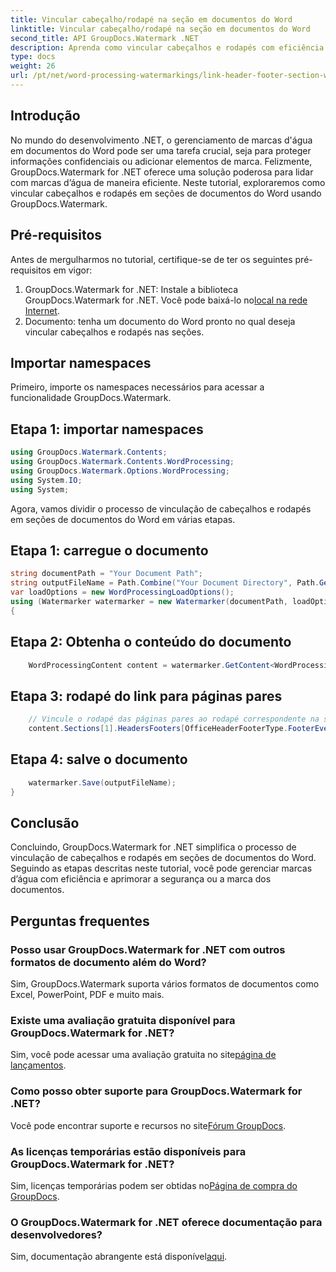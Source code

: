 ```yaml
---
title: Vincular cabeçalho/rodapé na seção em documentos do Word
linktitle: Vincular cabeçalho/rodapé na seção em documentos do Word
second_title: API GroupDocs.Watermark .NET
description: Aprenda como vincular cabeçalhos e rodapés com eficiência em seções de documentos do Word usando GroupDocs.Watermark for .NET. Gestão e segurança de documentos.
type: docs
weight: 26
url: /pt/net/word-processing-watermarkings/link-header-footer-section-word-docs/
---
```

## Introdução
No mundo do desenvolvimento .NET, o gerenciamento de marcas d'água em documentos do Word pode ser uma tarefa crucial, seja para proteger informações confidenciais ou adicionar elementos de marca. Felizmente, GroupDocs.Watermark for .NET oferece uma solução poderosa para lidar com marcas d’água de maneira eficiente. Neste tutorial, exploraremos como vincular cabeçalhos e rodapés em seções de documentos do Word usando GroupDocs.Watermark.
## Pré-requisitos
Antes de mergulharmos no tutorial, certifique-se de ter os seguintes pré-requisitos em vigor:
1. GroupDocs.Watermark for .NET: Instale a biblioteca GroupDocs.Watermark for .NET. Você pode baixá-lo no[local na rede Internet](https://releases.groupdocs.com/Watermark/net/).
2. Documento: tenha um documento do Word pronto no qual deseja vincular cabeçalhos e rodapés nas seções.

## Importar namespaces
Primeiro, importe os namespaces necessários para acessar a funcionalidade GroupDocs.Watermark.
## Etapa 1: importar namespaces
```csharp
using GroupDocs.Watermark.Contents;
using GroupDocs.Watermark.Contents.WordProcessing;
using GroupDocs.Watermark.Options.WordProcessing;
using System.IO;
using System;
```
Agora, vamos dividir o processo de vinculação de cabeçalhos e rodapés em seções de documentos do Word em várias etapas.
## Etapa 1: carregue o documento
```csharp
string documentPath = "Your Document Path";
string outputFileName = Path.Combine("Your Document Directory", Path.GetFileName(documentPath));
var loadOptions = new WordProcessingLoadOptions();
using (Watermarker watermarker = new Watermarker(documentPath, loadOptions))
{
```
## Etapa 2: Obtenha o conteúdo do documento
```csharp
    WordProcessingContent content = watermarker.GetContent<WordProcessingContent>();
```
## Etapa 3: rodapé do link para páginas pares
```csharp
    // Vincule o rodapé das páginas pares ao rodapé correspondente na seção anterior
    content.Sections[1].HeadersFooters[OfficeHeaderFooterType.FooterEven].IsLinkedToPrevious = true;
```
## Etapa 4: salve o documento
```csharp
    watermarker.Save(outputFileName);
}
```

## Conclusão
Concluindo, GroupDocs.Watermark for .NET simplifica o processo de vinculação de cabeçalhos e rodapés em seções de documentos do Word. Seguindo as etapas descritas neste tutorial, você pode gerenciar marcas d’água com eficiência e aprimorar a segurança ou a marca dos documentos.
## Perguntas frequentes
### Posso usar GroupDocs.Watermark for .NET com outros formatos de documento além do Word?
Sim, GroupDocs.Watermark suporta vários formatos de documentos como Excel, PowerPoint, PDF e muito mais.
### Existe uma avaliação gratuita disponível para GroupDocs.Watermark for .NET?
Sim, você pode acessar uma avaliação gratuita no site[página de lançamentos](https://releases.groupdocs.com/).
### Como posso obter suporte para GroupDocs.Watermark for .NET?
 Você pode encontrar suporte e recursos no site[Fórum GroupDocs](https://forum.groupdocs.com/c/watermark/19).
### As licenças temporárias estão disponíveis para GroupDocs.Watermark for .NET?
 Sim, licenças temporárias podem ser obtidas no[Página de compra do GroupDocs](https://purchase.groupdocs.com/temporary-license/).
### O GroupDocs.Watermark for .NET oferece documentação para desenvolvedores?
 Sim, documentação abrangente está disponível[aqui](https://reference.groupdocs.com/Watermark/net/).